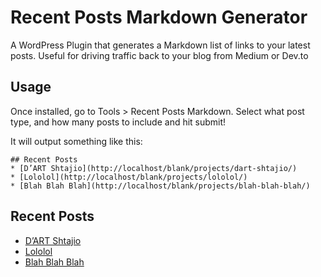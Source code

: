 # Recent Posts Markdown Generator

A WordPress Plugin that generates a Markdown list of links to your latest posts. Useful for driving traffic back to your blog from Medium or Dev.to

## Usage

Once installed, go to Tools > Recent Posts Markdown. Select what post type, and how many posts to include and hit submit! 

It will output something like this:

```
## Recent Posts
* [D’ART Shtajio](http://localhost/blank/projects/dart-shtajio/)
* [Lololol](http://localhost/blank/projects/lololol/)
* [Blah Blah Blah](http://localhost/blank/projects/blah-blah-blah/)
```
## Recent Posts
* [D’ART Shtajio](http://localhost/blank/projects/dart-shtajio/)
* [Lololol](http://localhost/blank/projects/lololol/)
* [Blah Blah Blah](http://localhost/blank/projects/blah-blah-blah/)